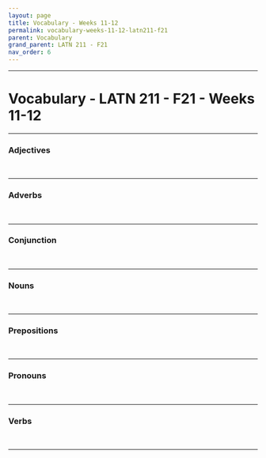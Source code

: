 ```yaml
---
layout: page
title: Vocabulary - Weeks 11-12
permalink: vocabulary-weeks-11-12-latn211-f21
parent: Vocabulary
grand_parent: LATN 211 - F21
nav_order: 6
---
```

***

# Vocabulary - LATN 211 - F21 - Weeks 11-12

***
### Adjectives
&nbsp;

***
### Adverbs
&nbsp;

***
### Conjunction
&nbsp;

***
### Nouns
&nbsp;

***
### Prepositions
&nbsp;

***
### Pronouns
&nbsp;

***
### Verbs
&nbsp;

***
